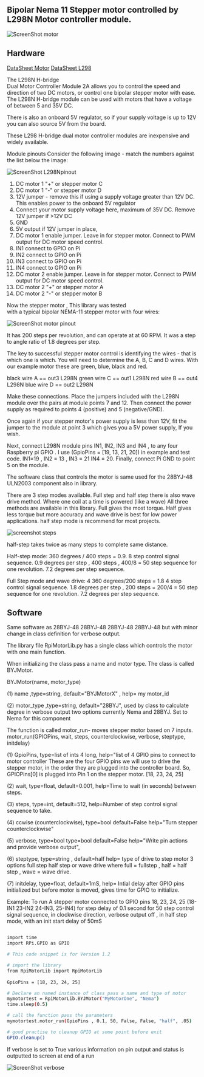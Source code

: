 Bipolar Nema 11 Stepper motor controlled by L298N Motor controller module.
---------------------------------------

![ScreenShot motor](https://raw.githubusercontent.com/gavinlyonsrepo/RpiMotorLib/master/screenshot/nema11.jpg)


Hardware
------------------------------------

[DataSheet Motor](https://www.pololu.com/product/1205/specs)
[DataSheet L298](http://www.st.com/resource/en/datasheet/l298.pdf)

The L298N H-bridge   
Dual Motor Controller Module 2A allows you to control the speed and direction of two DC motors, 
or control one bipolar stepper motor with ease. 
The L298N H-bridge module can be used with motors 
that have a voltage of between 5 and 35V DC. 

There is also an onboard 5V regulator, 
so if your supply voltage is up to 12V you can also source 5V from the board.

These L298 H-bridge dual motor controller modules 
are inexpensive and widely available.

Module pinouts
Consider the following image - match the numbers against the list below the image:


![ScreenShot L298Npinout](https://github.com/gavinlyonsrepo/RpiMotorLib/blob/master/screenshot/298pinout.jpg)

1. DC motor 1 "+" or stepper motor C
2. DC motor 1 "-" or stepper motor D
3. 12V jumper - remove this if using a supply voltage greater than 12V DC. This enables power to the onboard 5V regulator
4. Connect your motor supply voltage here, maximum of 35V DC. Remove 12V jumper if >12V DC
5. GND
6. 5V output if 12V jumper in place, 
7. DC motor 1 enable jumper. Leave in for stepper motor. Connect to PWM output for DC motor speed control.
8. IN1 connect to GPIO on Pi
9. IN2 connect to GPIO on Pi
10. IN3 connect to GPIO on Pi
11. IN4 connect to GPIO on Pi
12. DC motor 2 enable jumper. Leave in for stepper motor. Connect to PWM output for DC motor speed control.
13. DC motor 2 "+" or stepper motor A
14. DC motor 2 "-" or stepper motor B

Now the stepper motor , This library was tested  
with a typical bipolar NEMA-11 stepper motor with four wires:

 ![ScreenShot motor pinout ](https://raw.githubusercontent.com/gavinlyonsrepo/RpiMotorLib/master/screenshot/nema11pinout.jpg)


It has 200 steps per revolution, and can operate at at 60 RPM. 
It was a step to angle ratio of 1.8 degrees per step. 

The key to successful stepper motor control is identifying the wires - 
that is which one is which. You will need to determine 
the A, B, C and D wires. 
With our example motor these are green, blue, black and red.  

black wire A == out3 L298N 
green wire C == out1 L298N 
red wire B == out4 L298N 
blue wire D == out2 L298N 

Make these connections.
Place the jumpers included with the L298N module over the pairs at module points 7 and 12. 
Then connect the power supply as required to points 4 (positive) and 5 (negative/GND).

Once again if your stepper motor's power supply is less than 12V, 
fit the jumper to the module at point 3 which gives you a 5V power supply,
If you wish.

Next, connect L298N module pins IN1, IN2, IN3 and IN4 ,
to any four Raspberry pi GPIO .
I use (GpioPins = [19, 13, 21, 20]) in example and test code.
IN1=19 , IN2 = 13 , IN3 = 21 IN4 = 20.
Finally, connect Pi GND to point 5 on the module.

The software class that controls the motor is same used for the
28BYJ-48 ULN2003 component also in library.

There are 3 step modes available.
Full step and half step there is also wave drive method.
Where one coil at a time is powered (like a wave) 
All three methods are available in this library.
Full gives the most torque. Half gives less torque but more accuracy 
and wave drive is best for low power applications. half step mode is recommend 
for most projects.

![screenshot steps](https://raw.githubusercontent.com/gavinlyonsrepo/RpiMotorLib/master/screenshot/figure3.jpg)

half-step takes twice as many steps to complete same distance.

Half-step mode: 
360 degrees / 400 steps = 0.9.
8 step control signal sequence.
0.9 degrees per step , 400 steps , 400/8 = 50 step sequence for one revolution.
7.2 degrees per step sequence.

Full Step mode and wave drive: 4
360 degrees/200 steps = 1.8
4 step control signal sequence.
1.8 degrees per step , 200 steps = 200/4 = 50 step sequence for one revolution.
7.2 degrees per step sequence.


Software
--------------------------------------------

Same software as 28BYJ-48 28BYJ-48 28BYJ-48 28BYJ-48 but with 
minor change in class definition for verbose output.

The library file RpiMotorLib.py has a single class which controls the motor with one 
main function.

When initializing the class pass a name and motor type.
The class is called BYJMotor.

BYJMotor(name, motor_type) 

(1) name ,type=string, default="BYJMotorX" , help= my motor_id

(2) motor_type ,type=string, default="28BYJ", used by class 
to calculate degree in verbose output two options currently
Nema and 28BYJ. Set to Nema for this component

The function is called motor_run- moves stepper motor based on 7 inputs.
motor_run(GPIOPins, wait, steps, counterclockwise, verbose, steptype, initdelay)

(1) GpioPins, type=list of ints 4 long, help="list of
 4 GPIO pins to connect to motor controller
 These are the four GPIO pins we will
 use to drive the stepper motor, in the order
 they are plugged into the controller board. So,
 GPIOPins[0] is plugged into Pin 1 on the stepper motor.
 [18, 23, 24, 25]
         
(2) wait, type=float, default=0.001, help=Time to wait
(in seconds) between steps.
         
(3) steps, type=int, default=512, help=Number of step control signal sequence
 to take. 
         
(4) ccwise (counterclockwise), type=bool default=False
help="Turn stepper counterclockwise"

 (5) verbose, type=bool  type=bool default=False
 help="Write pin actions and provide verbose output",
 
 (6) steptype, type=string , default=half help= type of drive to
 step motor 3 options full step half step or wave drive
 where full = fullstep , half = half step , wave = wave drive.

 (7) initdelay, type=float, default=1mS, help= Intial delay after
GPIO pins initialized but before motor is moved, gives time for GPIO
to initialize. 
        
 Example: To run A stepper motor connected to GPIO pins 18, 23, 24, 25
 (18-IN1 23-IN2 24-IN3, 25-IN4)
 for step delay of 0.1 second for 50 step control signal sequence, in clockwise direction,
 verbose output off , in half step mode, with an init start delay of 50mS

    
```sh

import time 
import RPi.GPIO as GPIO

# This code snippet is for Version 1.2 

# import the library
from RpiMotorLib import RpiMotorLib
    
GpioPins = [18, 23, 24, 25]

# Declare an named instance of class pass a name and type of motor
mymotortest = RpiMotorLib.BYJMotor("MyMotorOne", "Nema")
time.sleep(0.5)

# call the function pass the parameters
mymotortest.motor_run(GpioPins , 0.1, 50, False, False, "half", .05)

# good practise to cleanup GPIO at some point before exit
GPIO.cleanup()
```

If verbose is set to True various information on pin output and status is outputted to screen at end of a run

 ![ScreenShot verbose](https://raw.githubusercontent.com/gavinlyonsrepo/RpiMotorLib/master/screenshot/Verbose_output_run.jpg)
